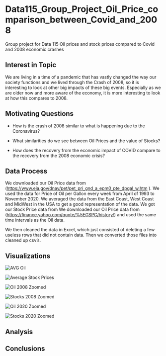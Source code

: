 # Data115_Group_Project_Oil_Price_comparison_between_Covid_and_2008
Group project for Data 115 Oil prices and stock prices compared to Covid and 2008 economic crashes
## Interest in Topic
We are living in a time of a pandemic that has vastly changed the way our society functions and we lived through the Crash of 2008, so it is interesting to look at other big impacts of these big events. Especially as we are older now and more aware of the economy, it is more interesting to look at how this compares to 2008. 
## Motivating Questions
- How is the crash of 2008 similar to what is happening due to the Coronavirus?  

- What similarities do we see between Oil Prices and the value of Stocks? 

- How does the recovery from the economic impact of COVID compare to the recovery from the 2008 economic crisis?
## Data Process
We downloaded our Oil Price data from (https://www.eia.gov/dnav/pet/pet_pri_gnd_a_epm0_pte_dpgal_w.htm ). We used the data for Price of Oil per Gallon every week from April of 1993 to November 2020. We averaged the data from the East Coast, West Coast and MidWest in the USA to get a good representation of the data. We got our Stock Price data from We downloaded our Oil Price data from (https://finance.yahoo.com/quote/%5EGSPC/history/) and used the same time intervals as the Oil data.  

We then cleaned the data in Excel, which just consisted of deleting a few useless rows that did not contain data. Then we converted those files into cleaned up csv’s.  
## Visualizations
![AVG Oil](https://github.com/Tomsyno/Data115_Group_Project_Oil_Price_comparison_between_Covid_and_2008/blob/main/Oil%20Price%20Visualization.png) 

![Average Stock Prices](https://github.com/Tomsyno/Data115_Group_Project_Oil_Price_comparison_between_Covid_and_2008/blob/main/Stocks%20Visualization.png) 

![Oil 2008 Zoomed](https://github.com/Tomsyno/Data115_Group_Project_Oil_Price_comparison_between_Covid_and_2008/blob/main/Oil08Zoomed.png) 

![Stocks 2008 Zoomed](https://github.com/Tomsyno/Data115_Group_Project_Oil_Price_comparison_between_Covid_and_2008/blob/main/Stocks08Zoomed.png) 

![Oil 2020 Zoomed](https://github.com/Tomsyno/Data115_Group_Project_Oil_Price_comparison_between_Covid_and_2008/blob/main/OIL2020Zoomed.png) 

![Stocks 2020 Zoomed](https://github.com/Tomsyno/Data115_Group_Project_Oil_Price_comparison_between_Covid_and_2008/blob/main/Stocks2020Zoomed.png) 
## Analysis

## Conclusions

